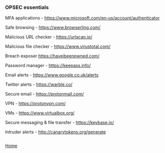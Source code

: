 ### OPSEC essentials

MFA applications - https://www.microsoft.com/en-us/account/authenticator

Safe browsing - https://www.browserling.com/

Malicious URL checker - https://urlscan.io/

Malicious file checker - https://www.virustotal.com/

Breach exposer https://haveibeenpwned.com/

Password manager - https://keepass.info/

Email alerts - https://www.google.co.uk/alerts

Twitter alerts - https://warble.co/

Secure email - https://protonmail.com/

VPN - https://protonvpn.com/

VMs - https://www.virtualbox.org/

Secure messaging & file transfer - https://keybase.io/

Intruder alerts - http://canarytokens.org/generate

```

```
[Home](https://github.com/BushidoUK/Open-source-tools-for-CTI/blob/master/README.md)
